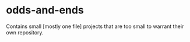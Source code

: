 # odds-and-ends
Contains small [mostly one file] projects that are too small to warrant their own repository.
